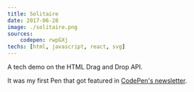 ```yaml
---
title: Solitaire
date: 2017-06-28
image: ./solitaire.png
sources: 
    codepen: rwpGXj
techs: [html, javascript, react, svg]
---
```

A tech demo on the HTML Drag and Drop API.

It was my first Pen that got featured in [CodePen's newsletter](https://codepen.io/spark/31).